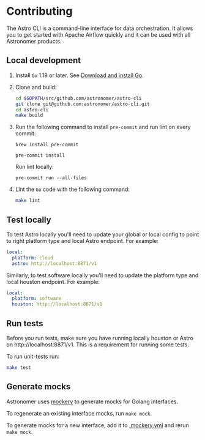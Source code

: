 # Contributing

The Astro CLI is a command-line interface for data orchestration. It allows you to get started with Apache Airflow quickly and it can be used with all Astronomer products.

## Local development

1. Install `Go` 1.19 or later. See [Download and install Go](https://go.dev/doc/install).

2. Clone and build:

    ```bash
    cd $GOPATH/src/github.com/astronomer/astro-cli
    git clone git@github.com:astronomer/astro-cli.git
    cd astro-cli
    make build
    ```

3. Run the following command to install `pre-commit` and run lint on every commit:

    `brew install pre-commit`

    `pre-commit install`

    Run lint locally:

    `pre-commit run --all-files`

4. Lint the `Go` code with the following command:

    ```bash
    make lint
    ```

## Test locally

To test Astro locally you'll need to update your global or local config to point to right platform type and local Astro endpoint. For example:

```yaml
local:
  platform: cloud
  astro: http://localhost:8871/v1
```

Similarly, to test software locally you'll need to update the platform type and local houston endpoint. For example:

```yaml
local:
  platform: software
  houston: http://localhost:8871/v1
```

## Run tests

Before you run tests, make sure you have running locally houston or Astro on http://localhost:8871/v1. This is a requirement for running some tests.

To run unit-tests run:

```bash
make test
```

## Generate mocks

Astronomer uses [mockery](https://github.com/vektra/mockery) to generate mocks for Golang interfaces.

To regenerate an existing interface mocks, run `make mock`.

To generate mocks for a new interface, add it to [.mockery.yml](.mockery.yml) and rerun `make mock`.
